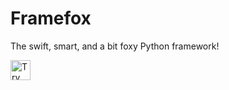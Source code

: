 # Framefox
The swift, smart, and a bit foxy Python framework!

<a href="https://idx.google.com/new?template=https://github.com/arifnd/idx-templates/tree/main/python-framefox">
  <img height="32" alt="Try in IDX" src="https://cdn.idx.dev/btn/try_dark_32.svg">
</a>